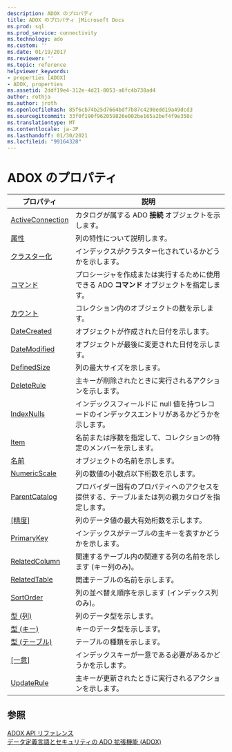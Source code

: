 ```yaml
---
description: ADOX のプロパティ
title: ADOX のプロパティ |Microsoft Docs
ms.prod: sql
ms.prod_service: connectivity
ms.technology: ado
ms.custom: ''
ms.date: 01/19/2017
ms.reviewer: ''
ms.topic: reference
helpviewer_keywords:
- properties [ADOX]
- ADOX, properties
ms.assetid: 2ddf19e4-312e-4d21-8053-a6fc4b738ad4
author: rothja
ms.author: jroth
ms.openlocfilehash: 85f6cb74b25d7664bdf7b87c4290edd19a49dcd3
ms.sourcegitcommit: 33f0f190f962059826e002be165a2bef4f9e350c
ms.translationtype: MT
ms.contentlocale: ja-JP
ms.lasthandoff: 01/30/2021
ms.locfileid: "99164328"
---
```

# <a name="adox-properties"></a>ADOX のプロパティ

|プロパティ|説明|  
|-|-|  
|[ActiveConnection](./activeconnection-property-adox.md)|カタログが属する ADO **接続** オブジェクトを示します。|  
|[属性](./attributes-property-adox.md)|列の特性について説明します。|  
|[クラスター化](./clustered-property-adox.md)|インデックスがクラスター化されているかどうかを示します。|  
|[コマンド](./command-property-adox.md)|プロシージャを作成または実行するために使用できる ADO **コマンド** オブジェクトを指定します。|  
|[カウント](../ado-api/count-property-ado.md)|コレクション内のオブジェクトの数を示します。|  
|[DateCreated](./datecreated-property-adox.md)|オブジェクトが作成された日付を示します。|  
|[DateModified](./datemodified-property-adox.md)|オブジェクトが最後に変更された日付を示します。|  
|[DefinedSize](./definedsize-property-adox.md)|列の最大サイズを示します。|  
|[DeleteRule](./deleterule-property-adox.md)|主キーが削除されたときに実行されるアクションを示します。|  
|[IndexNulls](./indexnulls-property-adox.md)|インデックスフィールドに null 値を持つレコードのインデックスエントリがあるかどうかを示します。|  
|[Item](../ado-api/item-property-ado.md)|名前または序数を指定して、コレクションの特定のメンバーを示します。|  
|[名前](./name-property-adox.md)|オブジェクトの名前を示します。|  
|[NumericScale](./numericscale-property-adox.md)|列の数値の小数点以下桁数を示します。|  
|[ParentCatalog](./parentcatalog-property-adox.md)|プロバイダー固有のプロパティへのアクセスを提供する、テーブルまたは列の親カタログを指定します。|  
|[[精度]](./precision-property-adox.md)|列のデータ値の最大有効桁数を示します。|  
|[PrimaryKey](./primarykey-property-adox.md)|インデックスがテーブルの主キーを表すかどうかを示します。|  
|[RelatedColumn](./relatedcolumn-property-adox.md)|関連するテーブル内の関連する列の名前を示します (キー列のみ)。|  
|[RelatedTable](./relatedtable-property-adox.md)|関連テーブルの名前を示します。|  
|[SortOrder](./sortorder-property-adox.md)|列の並べ替え順序を示します (インデックス列のみ)。|  
|[型 (列)](./type-property-column-adox.md)|列のデータ型を示します。|  
|[型 (キー)](./type-property-key-adox.md)|キーのデータ型を示します。|  
|[型 (テーブル)](./type-property-table-adox.md)|テーブルの種類を示します。|  
|[[一意]](./unique-property-adox.md)|インデックスキーが一意である必要があるかどうかを示します。|  
|[UpdateRule](./updaterule-property-adox.md)|主キーが更新されたときに実行されるアクションを示します。|  
  
## <a name="see-also"></a>参照  
 [ADOX API リファレンス](./adox-object-model.md)   
 [データ定義言語とセキュリティの ADO 拡張機能 (ADOX)](../../guide/extensions/ado-extensions-for-data-definition-language-and-security-adox.md)